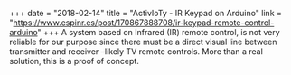 +++
date = "2018-02-14"
title = "ActivIoTy - IR Keypad on Arduino"
link = "https://www.espinr.es/post/170867888708/ir-keypad-remote-control-arduino"
+++
A system based on Infrared (IR) remote control, is not very reliable for our purpose since there must be a direct visual line between transmitter and receiver –likely TV remote controls. More than a real solution, this is a proof of concept.